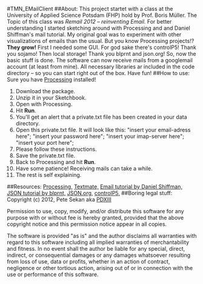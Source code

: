 #TMN_EMailClient
##About:
This project startet with a class at the University of Applied Science Potsdam (FHP) hold by Prof. Boris Müller. The Topic of this class was _Remail_ _2012_ _–_ _reinventing_ _Email._ For better understanding I started sketching around with Processing and and Daniel Shiffman's mail tutorial. My original goal was to experiment with other visualizations of emails than the usual. But you know Processing projects!? __They grow!__ First I needed some GUI. For god sake there's controlP5! Thank you sojamo! Then local storage! Thank you blprnt and json.org! So, now the basic stuff is done. The software can now receive mails from a googlemail account (at least from mine). All necessary libraries ar included in the code directory – so you can start right out of the box. Have fun!
##How to use:
Sure you have [Processing](http://processing.org/ "Processing") installed!

1.	Download the package.
2.	Unzip it in your Sketchbook.
3.	Open with Processing.
4.	Hit __Run__.
5.	You'll get an alert that a private.txt file has been created in your data directory.
6.	Open this private.txt file. It will look like this:	
	"insert your email-adress here";
	"insert your password here";
	"insert your imap-server here";
	"insert your port here";
7.	Please follow these instructions.
8.	Save the private.txt file.
9.	Back to Processing and hit __Run__.
10.	Have some patience! Receiving mails can take a while.
11. The rest is self explaining.

##Resources:
[Processing,](http://processing.org/ "Processing") 
[Textmate,](http://macromates.com/ "My editor of choice. And thanx for TM2")
[Email tutorial by Daniel Shiffman,](http://www.shiffman.net/2007/11/13/e-mail-processing/ "Email tutorial by Daniel Shiffman")
[JSON tutorial by blprnt,](http://blog.blprnt.com/blog/blprnt/processing-json-the-new-york-times "JSON tutorial by blprnt") 
[JSON.org,](http://www.json.org/java/index.html "JSON for JAVA")
[controlP5,](http://www.sojamo.de/libraries/controlP5/ "nice GUI library for Processing")
##Boring legal stuff:
Copyright (c) 2012, Pete Sekan aka [PDXIII](mailto:pdxiii@the-moron.net "Mail me!")

Permission to use, copy, modify, and/or distribute this software for any purpose with or without fee is hereby granted, provided that the above copyright notice and this permission notice appear in all copies.

The software is provided "as is" and the author disclaims all warranties with regard to this software including all implied warranties of merchantability and fitness. In no event shall the author be liable for any special, direct, indirect, or consequential damages or any damages whatsoever resulting from loss of use, data or profits, whether in an action of contract, negligence or other tortious action, arising out of or in connection with the use or performance of this software.